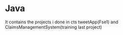 # Java
It contains the projects i done in cts tweetApp(Fse1) and ClaimsManagementSystem(training last project)
